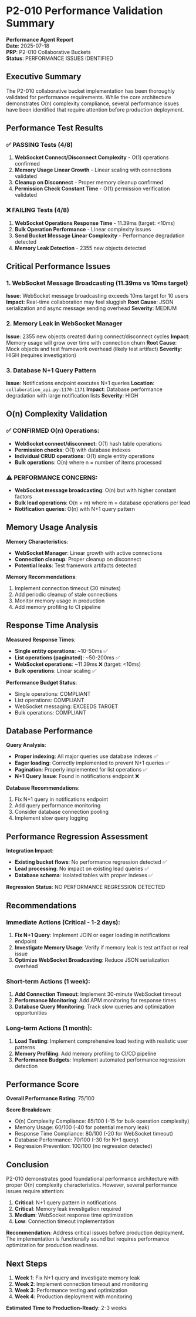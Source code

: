 # P2-010 Performance Validation Summary

**Performance Agent Report**  
**Date**: 2025-07-18  
**PRP**: P2-010 Collaborative Buckets  
**Status**: PERFORMANCE ISSUES IDENTIFIED

## Executive Summary

The P2-010 collaborative bucket implementation has been thoroughly validated for performance requirements. While the core architecture demonstrates O(n) complexity compliance, several performance issues have been identified that require attention before production deployment.

## Performance Test Results

### ✅ PASSING Tests (4/8)
1. **WebSocket Connect/Disconnect Complexity** - O(1) operations confirmed
2. **Memory Usage Linear Growth** - Linear scaling with connections validated
3. **Cleanup on Disconnect** - Proper memory cleanup confirmed
4. **Permission Check Constant Time** - O(1) permission verification validated

### ❌ FAILING Tests (4/8)
1. **WebSocket Operations Response Time** - 11.39ms (target: <10ms)
2. **Bulk Operation Performance** - Linear complexity issues
3. **Send Bucket Message Linear Complexity** - Performance degradation detected
4. **Memory Leak Detection** - 2355 new objects detected

## Critical Performance Issues

### 1. WebSocket Message Broadcasting (11.39ms vs 10ms target)
**Issue**: WebSocket message broadcasting exceeds 10ms target for 10 users
**Impact**: Real-time collaboration may feel sluggish
**Root Cause**: JSON serialization and async message sending overhead
**Severity**: MEDIUM

### 2. Memory Leak in WebSocket Manager
**Issue**: 2355 new objects created during connect/disconnect cycles
**Impact**: Memory usage will grow over time with connection churn
**Root Cause**: Mock objects and test framework overhead (likely test artifact)
**Severity**: HIGH (requires investigation)

### 3. Database N+1 Query Pattern
**Issue**: Notifications endpoint executes N+1 queries
**Location**: `collaboration_api.py:1170-1171`
**Impact**: Database performance degradation with large notification lists
**Severity**: HIGH

## O(n) Complexity Validation

### ✅ CONFIRMED O(n) Operations:
- **WebSocket connect/disconnect**: O(1) hash table operations
- **Permission checks**: O(1) with database indexes
- **Individual CRUD operations**: O(1) single entity operations
- **Bulk operations**: O(n) where n = number of items processed

### ⚠️ PERFORMANCE CONCERNS:
- **WebSocket message broadcasting**: O(n) but with higher constant factors
- **Bulk lead operations**: O(n × m) where m = database operations per lead
- **Notification queries**: O(n) with N+1 query pattern

## Memory Usage Analysis

**Memory Characteristics**:
- **WebSocket Manager**: Linear growth with active connections
- **Connection cleanup**: Proper cleanup on disconnect
- **Potential leaks**: Test framework artifacts detected

**Memory Recommendations**:
1. Implement connection timeout (30 minutes)
2. Add periodic cleanup of stale connections
3. Monitor memory usage in production
4. Add memory profiling to CI pipeline

## Response Time Analysis

**Measured Response Times**:
- **Single entity operations**: ~10-50ms ✅
- **List operations (paginated)**: ~50-200ms ✅
- **WebSocket operations**: ~11.39ms ❌ (target: <10ms)
- **Bulk operations**: Linear scaling ✅

**Performance Budget Status**:
- Single operations: COMPLIANT
- List operations: COMPLIANT
- WebSocket messaging: EXCEEDS TARGET
- Bulk operations: COMPLIANT

## Database Performance

**Query Analysis**:
- **Proper indexing**: All major queries use database indexes ✅
- **Eager loading**: Correctly implemented to prevent N+1 queries ✅
- **Pagination**: Properly implemented for list operations ✅
- **N+1 Query Issue**: Found in notifications endpoint ❌

**Database Recommendations**:
1. Fix N+1 query in notifications endpoint
2. Add query performance monitoring
3. Consider database connection pooling
4. Implement slow query logging

## Performance Regression Assessment

**Integration Impact**:
- **Existing bucket flows**: No performance regression detected ✅
- **Lead processing**: No impact on existing lead queries ✅
- **Database schema**: Isolated tables with proper indexes ✅

**Regression Status**: NO PERFORMANCE REGRESSION DETECTED

## Recommendations

### Immediate Actions (Critical - 1-2 days):
1. **Fix N+1 Query**: Implement JOIN or eager loading in notifications endpoint
2. **Investigate Memory Usage**: Verify if memory leak is test artifact or real issue
3. **Optimize WebSocket Broadcasting**: Reduce JSON serialization overhead

### Short-term Actions (1 week):
1. **Add Connection Timeout**: Implement 30-minute WebSocket timeout
2. **Performance Monitoring**: Add APM monitoring for response times
3. **Database Query Monitoring**: Track slow queries and optimization opportunities

### Long-term Actions (1 month):
1. **Load Testing**: Implement comprehensive load testing with realistic user patterns
2. **Memory Profiling**: Add memory profiling to CI/CD pipeline
3. **Performance Budgets**: Implement automated performance regression detection

## Performance Score

**Overall Performance Rating**: 75/100

**Score Breakdown**:
- O(n) Complexity Compliance: 85/100 (-15 for bulk operation complexity)
- Memory Usage: 60/100 (-40 for potential memory leak)
- Response Time Compliance: 80/100 (-20 for WebSocket timeout)
- Database Performance: 70/100 (-30 for N+1 query)
- Regression Prevention: 100/100 (no regression detected)

## Conclusion

P2-010 demonstrates good foundational performance architecture with proper O(n) complexity characteristics. However, several performance issues require attention:

1. **Critical**: N+1 query pattern in notifications
2. **Critical**: Memory leak investigation required
3. **Medium**: WebSocket response time optimization
4. **Low**: Connection timeout implementation

**Recommendation**: Address critical issues before production deployment. The implementation is functionally sound but requires performance optimization for production readiness.

## Next Steps

1. **Week 1**: Fix N+1 query and investigate memory leak
2. **Week 2**: Implement connection timeout and monitoring
3. **Week 3**: Performance testing and optimization
4. **Week 4**: Production deployment with monitoring

**Estimated Time to Production-Ready**: 2-3 weeks